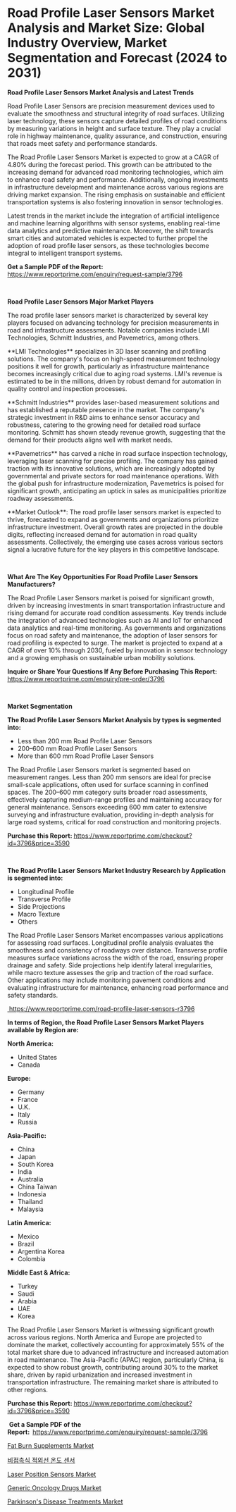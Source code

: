 <p><h1>Road Profile Laser Sensors Market Analysis and Market Size: Global Industry Overview, Market Segmentation and Forecast (2024 to 2031)</h1></p><p><strong>Road Profile Laser Sensors Market Analysis and Latest Trends</strong></p>
<p><p>Road Profile Laser Sensors are precision measurement devices used to evaluate the smoothness and structural integrity of road surfaces. Utilizing laser technology, these sensors capture detailed profiles of road conditions by measuring variations in height and surface texture. They play a crucial role in highway maintenance, quality assurance, and construction, ensuring that roads meet safety and performance standards.</p><p>The Road Profile Laser Sensors Market is expected to grow at a CAGR of 4.80% during the forecast period. This growth can be attributed to the increasing demand for advanced road monitoring technologies, which aim to enhance road safety and performance. Additionally, ongoing investments in infrastructure development and maintenance across various regions are driving market expansion. The rising emphasis on sustainable and efficient transportation systems is also fostering innovation in sensor technologies.</p><p>Latest trends in the market include the integration of artificial intelligence and machine learning algorithms with sensor systems, enabling real-time data analytics and predictive maintenance. Moreover, the shift towards smart cities and automated vehicles is expected to further propel the adoption of road profile laser sensors, as these technologies become integral to intelligent transport systems.</p></p>
<p><strong>Get a Sample PDF of the Report:&nbsp;</strong> <a href="https://www.reportprime.com/enquiry/request-sample/3796">https://www.reportprime.com/enquiry/request-sample/3796</a></p>
<p>&nbsp;</p>
<p><strong>Road Profile Laser Sensors Major Market Players</strong></p>
<p><p>The road profile laser sensors market is characterized by several key players focused on advancing technology for precision measurements in road and infrastructure assessments. Notable companies include LMI Technologies, Schmitt Industries, and Pavemetrics, among others.</p><p>**LMI Technologies** specializes in 3D laser scanning and profiling solutions. The company's focus on high-speed measurement technology positions it well for growth, particularly as infrastructure maintenance becomes increasingly critical due to aging road systems. LMI's revenue is estimated to be in the millions, driven by robust demand for automation in quality control and inspection processes.</p><p>**Schmitt Industries** provides laser-based measurement solutions and has established a reputable presence in the market. The company's strategic investment in R&D aims to enhance sensor accuracy and robustness, catering to the growing need for detailed road surface monitoring. Schmitt has shown steady revenue growth, suggesting that the demand for their products aligns well with market needs.</p><p>**Pavemetrics** has carved a niche in road surface inspection technology, leveraging laser scanning for precise profiling. The company has gained traction with its innovative solutions, which are increasingly adopted by governmental and private sectors for road maintenance operations. With the global push for infrastructure modernization, Pavemetrics is poised for significant growth, anticipating an uptick in sales as municipalities prioritize roadway assessments.</p><p>**Market Outlook**: The road profile laser sensors market is expected to thrive, forecasted to expand as governments and organizations prioritize infrastructure investment. Overall growth rates are projected in the double digits, reflecting increased demand for automation in road quality assessments. Collectively, the emerging use cases across various sectors signal a lucrative future for the key players in this competitive landscape.</p></p>
<p>&nbsp;</p>
<p><strong>What Are The Key Opportunities For Road Profile Laser Sensors Manufacturers?</strong></p>
<p><p>The Road Profile Laser Sensors market is poised for significant growth, driven by increasing investments in smart transportation infrastructure and rising demand for accurate road condition assessments. Key trends include the integration of advanced technologies such as AI and IoT for enhanced data analytics and real-time monitoring. As governments and organizations focus on road safety and maintenance, the adoption of laser sensors for road profiling is expected to surge. The market is projected to expand at a CAGR of over 10% through 2030, fueled by innovation in sensor technology and a growing emphasis on sustainable urban mobility solutions.</p></p>
<p><strong>Inquire or Share Your Questions If Any Before Purchasing This Report:</strong> <a href="https://www.reportprime.com/enquiry/pre-order/3796">https://www.reportprime.com/enquiry/pre-order/3796</a></p>
<p>&nbsp;</p>
<p><strong>Market Segmentation</strong></p>
<p><strong>The Road Profile Laser Sensors Market Analysis by types is segmented into:</strong></p>
<p><ul><li>Less than 200 mm Road Profile Laser Sensors</li><li>200–600 mm Road Profile Laser Sensors</li><li>More than 600 mm Road Profile Laser Sensors</li></ul></p>
<p><p>The Road Profile Laser Sensors market is segmented based on measurement ranges. Less than 200 mm sensors are ideal for precise small-scale applications, often used for surface scanning in confined spaces. The 200–600 mm category suits broader road assessments, effectively capturing medium-range profiles and maintaining accuracy for general maintenance. Sensors exceeding 600 mm cater to extensive surveying and infrastructure evaluation, providing in-depth analysis for large road systems, critical for road construction and monitoring projects.</p></p>
<p><strong>Purchase this Report:&nbsp;</strong><a href="https://www.reportprime.com/checkout?id=3796&price=3590">https://www.reportprime.com/checkout?id=3796&price=3590</a></p>
<p>&nbsp;</p>
<p><strong>The Road Profile Laser Sensors Market Industry Research by Application is segmented into:</strong></p>
<p><ul><li>Longitudinal Profile</li><li>Transverse Profile</li><li>Side Projections</li><li>Macro Texture</li><li>Others</li></ul></p>
<p><p>The Road Profile Laser Sensors Market encompasses various applications for assessing road surfaces. Longitudinal profile analysis evaluates the smoothness and consistency of roadways over distance. Transverse profile measures surface variations across the width of the road, ensuring proper drainage and safety. Side projections help identify lateral irregularities, while macro texture assesses the grip and traction of the road surface. Other applications may include monitoring pavement conditions and evaluating infrastructure for maintenance, enhancing road performance and safety standards.</p></p>
<p><a href="https://www.reportprime.com/road-profile-laser-sensors-r3796">&nbsp;https://www.reportprime.com/road-profile-laser-sensors-r3796</a></p>
<p><strong>In terms of Region, the Road Profile Laser Sensors Market Players available by Region are:</strong></p>
<p>
    <p> <strong> North America: </strong>
        <ul>
            <li>United States</li>
            <li>Canada</li>
        </ul>
        </p> 
    <p> <strong> Europe: </strong>
        <ul>
            <li>Germany</li>
            <li>France</li>
            <li>U.K.</li>
            <li>Italy</li>
            <li>Russia</li>
        </ul>
        </p> 
    <p> <strong> Asia-Pacific: </strong>
        <ul>
            <li>China</li>
            <li>Japan</li>
            <li>South Korea</li>
            <li>India</li>
            <li>Australia</li>
            <li>China Taiwan</li>
            <li>Indonesia</li>
            <li>Thailand</li>
            <li>Malaysia</li>
        </ul>
        </p> 
    <p> <strong> Latin America: </strong>
        <ul>
            <li>Mexico</li>
            <li>Brazil</li>
            <li>Argentina Korea</li>
            <li>Colombia</li>
        </ul>
        </p> 
    <p> <strong> Middle East & Africa: </strong>
        <ul>
            <li>Turkey</li>
            <li>Saudi</li>
            <li>Arabia</li>
            <li>UAE</li>
            <li>Korea</li>
        </ul>
    </p>
    </p>
<p><p>The Road Profile Laser Sensors Market is witnessing significant growth across various regions. North America and Europe are projected to dominate the market, collectively accounting for approximately 55% of the total market share due to advanced infrastructure and increased automation in road maintenance. The Asia-Pacific (APAC) region, particularly China, is expected to show robust growth, contributing around 30% to the market share, driven by rapid urbanization and increased investment in transportation infrastructure. The remaining market share is attributed to other regions.</p></p>
<p><strong>Purchase this Report: </strong><a href="https://www.reportprime.com/checkout?id=3796&price=3590">https://www.reportprime.com/checkout?id=3796&price=3590</a></p>
<p>&nbsp;<strong>Get a Sample PDF of the Report:&nbsp;&nbsp;</strong><a href="https://www.reportprime.com/enquiry/request-sample/3796">https://www.reportprime.com/enquiry/request-sample/3796</a></p>
<p><strong></strong></p>
<p><p><a href="https://issuu.com/reportprime-2/docs/fat-burn-supplements-market-size-20_781d0748d4172e">Fat Burn Supplements Market</a></p><p><a href="https://medium.com/@wallacecumfgmings567556/%EC%84%B8%EA%B3%84-non-contact-infrared-temperature-sensor-market-%EC%9D%80-2024%EC%97%90%EC%84%9C-2031%EB%A1%9C-%EC%97%B0%ED%8F%89%EA%B7%A0-%EC%A6%9D%EA%B0%80%EC%9C%A8%EC%9D%84-%EB%B3%B4%EC%9D%BC-%EA%B2%83%EC%9C%BC%EB%A1%9C-%EC%98%88%EC%83%81%EB%90%A9%EB%8B%88%EB%8B%A4-a28839d5b82e">비접촉식 적외선 온도 센서</a></p><p><a href="https://github.com/SanjidaMahmud81/Market-Research-Report-List-1/blob/main/laser-position-sensors-market.md">Laser Position Sensors Market</a></p><p><a href="https://medium.com/@lucas.russell0876/the-global-generic-oncology-drugs-market-identifies-drivers-restraints-opportunities-and-d98fa969d064">Generic Oncology Drugs Market</a></p><p><a href="https://www.linkedin.com/pulse/parkinsons-disease-treatments-market-report-product-type-fh1ne?trackingId=zoZaqk4FQra4uEKQw5XoEA%3D%3D">Parkinson's Disease Treatments Market</a></p></p>